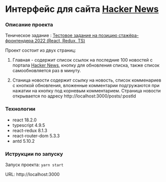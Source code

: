 # Интерфейс для сайта [Hacker News](https://news.ycombinator.com/news)

### Описание проекта

Теническое задание : [Тестовое задание на позицию стажёра-фронтендера 2022 (React, Redux, TS)](https://github.com/avito-tech/internship_frontend_2022)

Проект состоит из двух страниц:

1. Главная - содержит список ссылок на последние 100 новостей с портала [Hacker News](https://news.ycombinator.com/news), кнопку для обновления списка, также список самообновляется раз в минуту.

   
2. Станица новости содержит ссылку на новость, список комменариев с кнопкой обновления, вложенные комментарии подгружаются при нажатии на кнопку под корневым комментарием. Страница новости открывается по адресу http://localhost:3000/posts/:postId

### Технологии

- react 18.2.0
- typescript 4.9.5
- react-redux 8.1.3 
- react-router-dom 5.3.3
- antd 5.10.2

### Иструкции по запуску

Запуск проекта: `yarn start`

URL: http://localhost:3000






 
